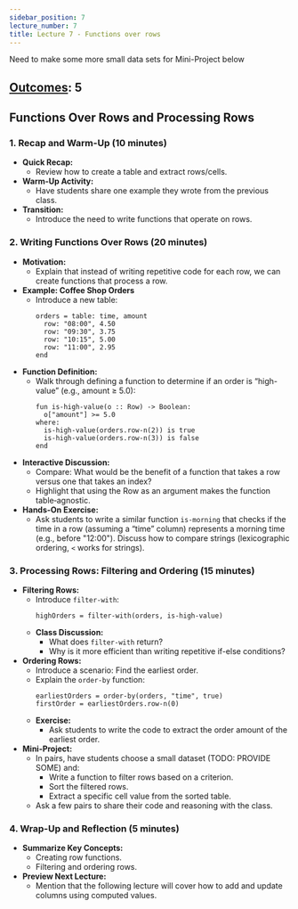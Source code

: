 ```yaml
---
sidebar_position: 7
lecture_number: 7
title: Lecture 7 - Functions over rows
---
```


Need to make some more small data sets for Mini-Project below

## [Outcomes](../outcomes/): 5

## Functions Over Rows and Processing Rows

### 1. Recap and Warm-Up (10 minutes)
- **Quick Recap:**  
  - Review how to create a table and extract rows/cells.
- **Warm-Up Activity:**  
  - Have students share one example they wrote from the previous class.
- **Transition:**  
  - Introduce the need to write functions that operate on rows.

### 2. Writing Functions Over Rows (20 minutes)
- **Motivation:**  
  - Explain that instead of writing repetitive code for each row, we can create functions that process a row.
- **Example: Coffee Shop Orders**
  - Introduce a new table:
    ```pyret
    orders = table: time, amount
      row: "08:00", 4.50
      row: "09:30", 3.75
      row: "10:15", 5.00
      row: "11:00", 2.95
    end
    ```
- **Function Definition:**  
  - Walk through defining a function to determine if an order is “high-value” (e.g., amount ≥ 5.0):
    ```pyret
    fun is-high-value(o :: Row) -> Boolean:
      o["amount"] >= 5.0
    where:
      is-high-value(orders.row-n(2)) is true
      is-high-value(orders.row-n(3)) is false
    end
    ```
- **Interactive Discussion:**  
  - Compare: What would be the benefit of a function that takes a row versus one that takes an index?  
  - Highlight that using the Row as an argument makes the function table‑agnostic.
- **Hands-On Exercise:**  
  - Ask students to write a similar function `is-morning` that checks if the
    time in a row (assuming a “time” column) represents a morning time (e.g.,
    before "12:00"). Discuss how to compare strings (lexicographic ordering, `<` works for strings).

### 3. Processing Rows: Filtering and Ordering (15 minutes)
- **Filtering Rows:**  
  - Introduce `filter-with`:
    ```pyret
    highOrders = filter-with(orders, is-high-value)
    ```
  - **Class Discussion:**  
    - What does `filter-with` return?  
    - Why is it more efficient than writing repetitive if-else conditions?
- **Ordering Rows:**  
  - Introduce a scenario: Find the earliest order.
  - Explain the `order-by` function:
    ```pyret
    earliestOrders = order-by(orders, "time", true)
    firstOrder = earliestOrders.row-n(0)
    ```
  - **Exercise:**  
    - Ask students to write the code to extract the order amount of the earliest order.
- **Mini-Project:**  
  - In pairs, have students choose a small dataset (TODO: PROVIDE SOME) and:
    - Write a function to filter rows based on a criterion.
    - Sort the filtered rows.
    - Extract a specific cell value from the sorted table.
  - Ask a few pairs to share their code and reasoning with the class.

### 4. Wrap-Up and Reflection (5 minutes)
- **Summarize Key Concepts:**  
  - Creating row functions.
  - Filtering and ordering rows.
- **Preview Next Lecture:**  
  - Mention that the following lecture will cover how to add and update columns using computed values.
